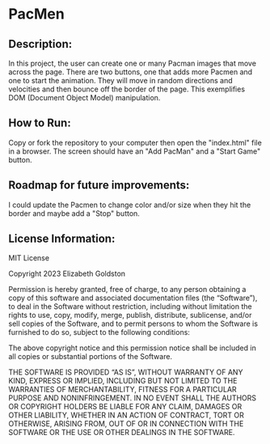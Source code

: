 # PacMen
## Description:
In this project, the user can create one or many Pacman images that move across the page. There are two buttons, one that adds more Pacmen and one to start the animation. They will move in random directions and velocities and then bounce off the border of the page. This exemplifies DOM (Document Object Model) manipulation.

## How to Run:
Copy or fork the repository to your computer then open the "index.html" file in a browser. The screen should have an "Add PacMan" and a "Start Game" button. 

## Roadmap for future improvements:
I could update the Pacmen to change color and/or size when they hit the border and maybe add a "Stop" button.

## License Information:
MIT License

Copyright 2023 Elizabeth Goldston

Permission is hereby granted, free of charge, to any person obtaining a copy of this software and associated documentation files (the “Software”), to deal in the Software without restriction, including without limitation the rights to use, copy, modify, merge, publish, distribute, sublicense, and/or sell copies of the Software, and to permit persons to whom the Software is furnished to do so, subject to the following conditions:

The above copyright notice and this permission notice shall be included in all copies or substantial portions of the Software.

THE SOFTWARE IS PROVIDED “AS IS”, WITHOUT WARRANTY OF ANY KIND, EXPRESS OR IMPLIED, INCLUDING BUT NOT LIMITED TO THE WARRANTIES OF MERCHANTABILITY, FITNESS FOR A PARTICULAR PURPOSE AND NONINFRINGEMENT. IN NO EVENT SHALL THE AUTHORS OR COPYRIGHT HOLDERS BE LIABLE FOR ANY CLAIM, DAMAGES OR OTHER LIABILITY, WHETHER IN AN ACTION OF CONTRACT, TORT OR OTHERWISE, ARISING FROM, OUT OF OR IN CONNECTION WITH THE SOFTWARE OR THE USE OR OTHER DEALINGS IN THE SOFTWARE.